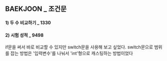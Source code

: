 ## BAEKJOON _ 조건문
 
#### 1) 두 수 비교하기 _ 1330

#### 2) 시험 성적 _ 9498

if문을 써서 바로 비교할 수 있지만 switch문을 사용해 보고 싶었다.
switch문으로 범위를 잡는 방법은 '입력변수'를 나눠서 'int'형으로 캐스팅하는 방법이었다



